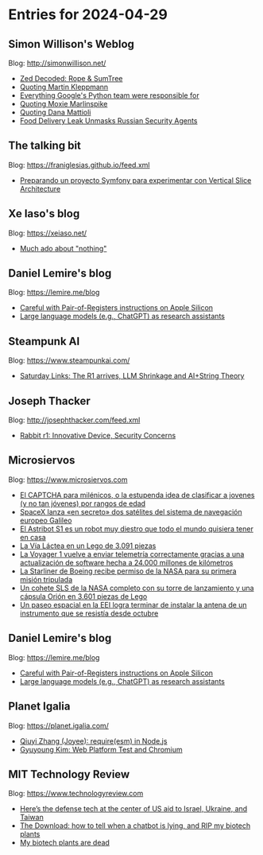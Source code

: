 # Entries for 2024-04-29
## Simon Willison's Weblog 
Blog: http://simonwillison.net/ 

- [Zed Decoded: Rope & SumTree](https://simonwillison.net/2024/Apr/28/zed-decoded-rope-sumtree/#atom-everything)
- [Quoting Martin Kleppmann](https://simonwillison.net/2024/Apr/27/martin-kleppmann/#atom-everything)
- [Everything Google's Python team were responsible for](https://simonwillison.net/2024/Apr/27/everything-googles-python-team-were-responsible-for/#atom-everything)
- [Quoting Moxie Marlinspike](https://simonwillison.net/2024/Apr/26/moxie-marlinspike/#atom-everything)
- [Quoting Dana Mattioli](https://simonwillison.net/2024/Apr/26/dana-mattioli/#atom-everything)
- [Food Delivery Leak Unmasks Russian Security Agents](https://simonwillison.net/2024/Apr/26/food-delivery-leak-unmasks-russian-security-agents/#atom-everything)
## The talking bit 
Blog: https://franiglesias.github.io/feed.xml 

- [Preparando un proyecto Symfony para experimentar con Vertical Slice Architecture](https://franiglesias.github.io/symfony-app-setup/)
## Xe Iaso's blog 
Blog: https://xeiaso.net/ 

- [Much ado about "nothing"](https://xeiaso.net/blog/2024/much-ado-about-nothing/)
## Daniel Lemire's blog 
Blog: https://lemire.me/blog 

- [Careful with Pair-of-Registers instructions on Apple Silicon](https://lemire.me/blog/2024/04/29/careful-with-pair-of-registers-instructions-on-apple-silicon/)
- [Large language models (e.g., ChatGPT) as research assistants](https://lemire.me/blog/2024/04/27/large-language-models-e-g-chatgpt-as-research-assistants/)
## Steampunk AI 
Blog: https://www.steampunkai.com/ 

- [Saturday Links: The R1 arrives, LLM Shrinkage and AI+String Theory](https://www.steampunkai.com/saturday-links-6/)
## Joseph Thacker 
Blog: http://josephthacker.com/feed.xml 

- [Rabbit r1: Innovative Device, Security Concerns](http://josephthacker.com/ai/2024/04/26/rabbit-r1-innovative-device-security-concerns.html)
## Microsiervos 
Blog: https://www.microsiervos.com 

- [El CAPTCHA para milénicos, o la estupenda idea de clasificar a jovenes (y no tan jóvenes) por rangos de edad](https://www.microsiervos.com/archivo/humor/captcha-milenicos-clasificar-edades-jovenes.html)
- [SpaceX lanza «en secreto» dos satélites del sistema de navegación europeo Galileo](https://www.microsiervos.com/archivo/espacio/spacex-lanza-secreto-satelites-europa-galileo.html)
- [El Astribot S1 es un robot muy diestro que todo el mundo quisiera tener en casa](https://www.microsiervos.com/archivo/robots/astribot-s1-robot-muy-diestro-casa.html)
- [La Vía Láctea en un Lego de 3.091 piezas](https://www.microsiervos.com/archivo/juegos-y-diversion/via-lactea-lego.html)
- [La Voyager 1 vuelve a enviar telemetría correctamente gracias a una actualización de software hecha a 24.000 millones de kilómetros](https://www.microsiervos.com/archivo/espacio/voyager-1-vuelve-enviar-telemetria.html)
- [La Starliner de Boeing recibe permiso de la NASA para su primera misión tripulada](https://www.microsiervos.com/archivo/espacio/starliner-boeing-permiso-nasa-primera-mision-tripulada.html)
- [Un cohete SLS de la NASA completo con su torre de lanzamiento y una cápsula Orión en 3.601 piezas de Lego](https://www.microsiervos.com/archivo/juegos-y-diversion/sls-nasa-artemisa-lego.html)
- [Un paseo espacial en la EEI logra terminar de instalar la antena de un instrumento que se resistía desde octubre](https://www.microsiervos.com/archivo/espacio/paseo-espacial-eei-antena-radar.html)
## Daniel Lemire's blog 
Blog: https://lemire.me/blog 

- [Careful with Pair-of-Registers instructions on Apple Silicon](https://lemire.me/blog/2024/04/29/careful-with-pair-of-registers-instructions-on-apple-silicon/)
- [Large language models (e.g., ChatGPT) as research assistants](https://lemire.me/blog/2024/04/27/large-language-models-e-g-chatgpt-as-research-assistants/)
## Planet Igalia 
Blog: https://planet.igalia.com/ 

- [Qiuyi Zhang (Joyee): require(esm) in Node.js](https://joyeecheung.github.io/blog/2024/03/18/require-esm-in-node-js/)
- [Gyuyoung Kim: Web Platform Test and Chromium](https://blogs.igalia.com/gyuyoung/2024/04/26/web-platform-test-and-chromium/)
## MIT Technology Review 
Blog: https://www.technologyreview.com 

- [Here’s the defense tech at the center of US aid to Israel, Ukraine, and Taiwan](https://www.technologyreview.com/2024/04/26/1091879/heres-the-defense-tech-at-the-center-of-us-aid-to-israel-ukraine-and-taiwan/)
- [The Download: how to tell when a chatbot is lying, and RIP my biotech plants](https://www.technologyreview.com/2024/04/26/1091875/the-download-how-to-tell-when-a-chatbot-is-lying-and-rip-my-biotech-plants/)
- [My biotech plants are dead](https://www.technologyreview.com/2024/04/26/1091859/my-biotech-plants-are-dead/)